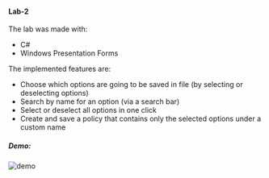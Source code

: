 #### Lab-2

The lab was made with:

- C#
- Windows Presentation Forms

The implemented features are:

- Choose which options are going to be saved in file (by selecting or deselecting options)
- Search by name for an option (via a search bar)
- Select or deselect all options in one click
- Create and save a policy that contains only the selected options under a custom name

##### Demo:

![demo](https://github.com/PuscasDumitru/FAF.CS16.1-Cryptography-and-Cybersecurity-LABS/blob/main/LAB_2/demo.gif)
